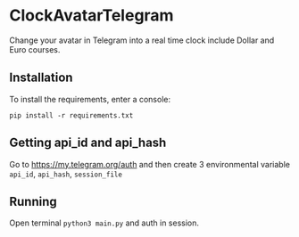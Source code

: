 ClockAvatarTelegram
=============
Change your avatar in Telegram into a real time clock include Dollar and Euro courses.

Installation
------------
To install the requirements, enter a console:

    pip install -r requirements.txt 
    
Getting api_id and api_hash
------------
Go to https://my.telegram.org/auth and then create 3 environmental variable `api_id`, `api_hash`, `session_file`

Running
------------
Open terminal `python3 main.py` and auth in session.
